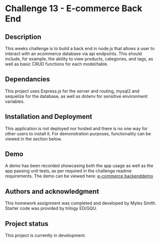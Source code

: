 # Challenge 13 - E-commerce Back End

## Description

This weeks challenge is to build a back end in node.js that allows a user to interact with an ecommerce database via api endpoints. This should include, for example, the ability to view products, categories, and tags, as well as basic CRUD functions for each model/table.

## Dependancies

This project uses Express.js for the server and routing, mysql2 and sequelize for the database, as well as dotenv for sensitive environment variables.

## Installation and Deployment

This application is not deployed nor hosted and there is no one way for other users to install it. For demonstration purposes, functionality can be viewed in the section below.

## Demo

A demo has been recorded showcasing both the app usage as well as the app passing unit tests, as per required in the challenge readme requirements.
The demo can be viewed here: [e-commerce backenddemo]()

## Authors and acknowledgment

This homework assignment was completed and developed by Myles Smith. Starter code was provided by trilogy ED/GQU.

## Project status

This project is currently in development.
